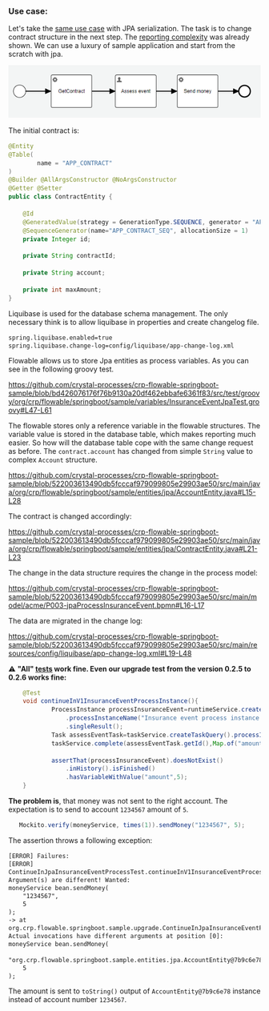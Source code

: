 ### Use case:

Let's take the [same use case](01_serializable.md) with JPA serialization. The task is to change contract structure in the next step. 
The [reporting complexity](02_json.md) was already shown. We can use a luxury of sample application and start from the 
scratch with jpa.

![insurance event process](../images/insuranceEventProcess.png)

The initial contract is:
```java
@Entity
@Table(
        name = "APP_CONTRACT"
)
@Builder @AllArgsConstructor @NoArgsConstructor
@Getter @Setter
public class ContractEntity {

    @Id
    @GeneratedValue(strategy = GenerationType.SEQUENCE, generator = "APP_CONTRACT_SEQ")
    @SequenceGenerator(name="APP_CONTRACT_SEQ", allocationSize = 1)
    private Integer id;

    private String contractId;

    private String account;

    private int maxAmount;
}
```
Liquibase is used for the database schema management. The only necessary think is to allow liquibase in properties and create changelog file. 
```properties
spring.liquibase.enabled=true
spring.liquibase.change-log=config/liquibase/app-change-log.xml
```
Flowable allows us to store Jpa entities as process variables. As you can see in the following groovy test.

https://github.com/crystal-processes/crp-flowable-springboot-sample/blob/bd426076176f76b9130a20df462ebbafe6361f83/src/test/groovy/org/crp/flowable/springboot/sample/variables/InsuranceEventJpaTest.groovy#L47-L61

The flowable stores only a reference variable in the flowable structures. The variable value is stored in the database 
table, which makes reporting much easier. So how will the database table cope with the same change request as before.
The `contract.account` has changed from simple `String` value to complex `Account` structure.

https://github.com/crystal-processes/crp-flowable-springboot-sample/blob/522003613490db5fcccaf979099805e29903ae50/src/main/java/org/crp/flowable/springboot/sample/entities/jpa/AccountEntity.java#L15-L28

The contract is changed accordingly:

https://github.com/crystal-processes/crp-flowable-springboot-sample/blob/522003613490db5fcccaf979099805e29903ae50/src/main/java/org/crp/flowable/springboot/sample/entities/jpa/ContractEntity.java#L21-L23

The change in the data structure requires the change in the process model:

https://github.com/crystal-processes/crp-flowable-springboot-sample/blob/522003613490db5fcccaf979099805e29903ae50/src/main/model/acme/P003-jpaProcessInsuranceEvent.bpmn#L16-L17

The data are migrated in the change log:

https://github.com/crystal-processes/crp-flowable-springboot-sample/blob/522003613490db5fcccaf979099805e29903ae50/src/main/resources/config/liquibase/app-change-log.xml#L19-L48


:warning: **"All" [tests]() work fine. Even our upgrade test from the version 0.2.5 to 0.2.6 works fine:**
```java
    @Test
    void continueInV1InsuranceEventProcessInstance(){
            ProcessInstance processInsuranceEvent=runtimeService.createProcessInstanceQuery()
                .processInstanceName("Insurance event process instance from release 0.2.5")
                .singleResult();
            Task assessEventTask=taskService.createTaskQuery().processInstanceId(processInsuranceEvent.getId()).singleResult();
            taskService.complete(assessEventTask.getId(),Map.of("amount",5));

            assertThat(processInsuranceEvent).doesNotExist()
                .inHistory().isFinished()
                .hasVariableWithValue("amount",5);
    }
```
**The problem is**, that money was not sent to the right account. The expectation is to send to account `1234567` amount of `5`.
```java
   Mockito.verify(moneyService, times(1)).sendMoney("1234567", 5);
```
The assertion throws a following exception:
```shell
[ERROR] Failures:
[ERROR]   ContinueInJpaInsuranceEventProcessTest.continueInV1InsuranceEventProcessInstance:49
Argument(s) are different! Wanted:
moneyService bean.sendMoney(
    "1234567",
    5
);
-> at org.crp.flowable.springboot.sample.upgrade.ContinueInJpaInsuranceEventProcessTest.continueInV1InsuranceEventProcessInstance(ContinueInJpaInsuranceEventProcessTest.java:49)
Actual invocations have different arguments at position [0]:
moneyService bean.sendMoney(
    "org.crp.flowable.springboot.sample.entities.jpa.AccountEntity@7b9c6e78",
    5
);
```
The amount is sent to `toString()` output of `AccountEntity@7b9c6e78` instance instead of account number `1234567`.
